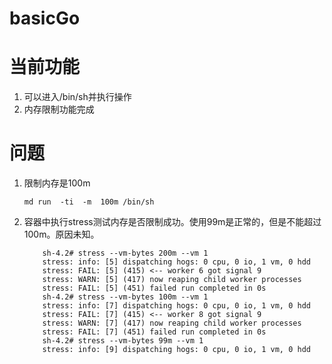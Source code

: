 # basicGo

# 当前功能
1. 可以进入/bin/sh并执行操作
2. 内存限制功能完成


# 问题
1. 限制内存是100m
    ```
    md run  -ti  -m  100m /bin/sh
    ```
2. 容器中执行stress测试内存是否限制成功。使用99m是正常的，但是不能超过100m。原因未知。
    ```
        sh-4.2# stress --vm-bytes 200m --vm 1 
        stress: info: [5] dispatching hogs: 0 cpu, 0 io, 1 vm, 0 hdd
        stress: FAIL: [5] (415) <-- worker 6 got signal 9
        stress: WARN: [5] (417) now reaping child worker processes
        stress: FAIL: [5] (451) failed run completed in 0s
        sh-4.2# stress --vm-bytes 100m --vm 1 
        stress: info: [7] dispatching hogs: 0 cpu, 0 io, 1 vm, 0 hdd
        stress: FAIL: [7] (415) <-- worker 8 got signal 9
        stress: WARN: [7] (417) now reaping child worker processes
        stress: FAIL: [7] (451) failed run completed in 0s
        sh-4.2# stress --vm-bytes 99m --vm 1 
        stress: info: [9] dispatching hogs: 0 cpu, 0 io, 1 vm, 0 hdd
    ```

